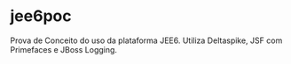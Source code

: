 jee6poc
=======

Prova de Conceito do uso da plataforma JEE6. Utiliza Deltaspike, JSF com Primefaces e JBoss Logging.
